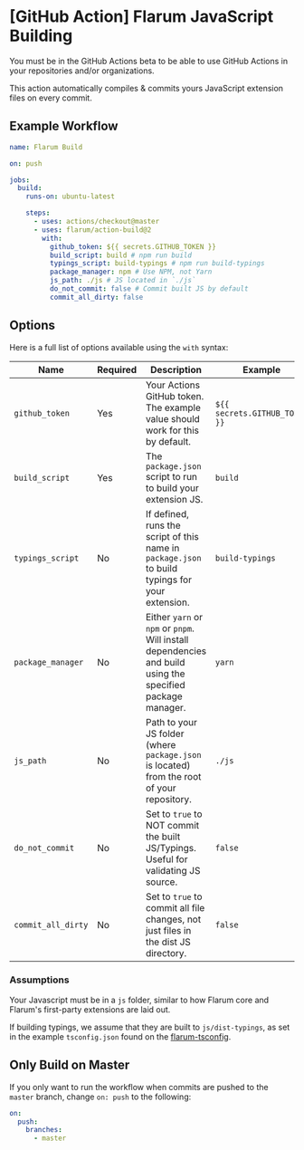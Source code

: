 # [GitHub Action] Flarum JavaScript Building

You must be in the GitHub Actions beta to be able to use GitHub Actions in your repositories and/or organizations.

This action automatically compiles & commits yours JavaScript extension files on every commit.

## Example Workflow

```yml
name: Flarum Build

on: push

jobs:
  build:
    runs-on: ubuntu-latest

    steps:
      - uses: actions/checkout@master
      - uses: flarum/action-build@2
        with:
          github_token: ${{ secrets.GITHUB_TOKEN }}
          build_script: build # npm run build
          typings_script: build-typings # npm run build-typings
          package_manager: npm # Use NPM, not Yarn
          js_path: ./js # JS located in `./js`
          do_not_commit: false # Commit built JS by default
          commit_all_dirty: false
```

## Options

Here is a full list of options available using the `with` syntax:

| Name              | Required | Description                                                                                      | Example                       | Default |
| ----------------- | -------- | ------------------------------------------------------------------------------------------------ | ----------------------------- | ------- |
| `github_token`    | Yes      | Your Actions GitHub token. The example value should work for this by default.                    | `${{ secrets.GITHUB_TOKEN }}` | None    |
| `build_script`    | Yes      | The `package.json` script to run to build your extension JS.                                     | `build`                       | `build` |
| `typings_script`  | No       | If defined, runs the script of this name in `package.json` to build typings for your extension.  | `build-typings`               | Unset   |
| `package_manager` | No       | Either `yarn` or `npm` or `pnpm`. Will install dependencies and build using the specified package manager. | `yarn`                        | `npm`   |
| `js_path`         | No       | Path to your JS folder (where `package.json` is located) from the root of your repository.       | `./js`                        | `./js`  |
| `do_not_commit`   | No       | Set to `true` to NOT commit the built JS/Typings. Useful for validating JS source.               | `false`                       | `false` |
| `commit_all_dirty`| No       | Set to `true` to commit all file changes, not just files in the dist JS directory.               | `false`                       | `false` |

### Assumptions

Your Javascript must be in a `js` folder, similar to how Flarum core and Flarum's first-party extensions are laid out.

If building typings, we assume that they are built to `js/dist-typings`, as set in the example `tsconfig.json` found on the [flarum-tsconfig](https://github.com/flarum/flarum-tsconfig).

## Only Build on Master

If you only want to run the workflow when commits are pushed to the `master` branch, change `on: push` to the following:

```yml
on:
  push:
    branches:
      - master
```
